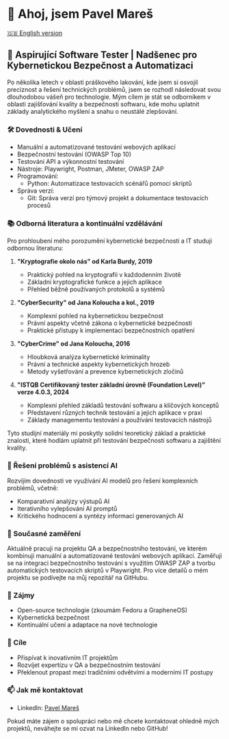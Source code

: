 # 👋 Ahoj, jsem Pavel Mareš

[🇬🇧 English version](https://github.com/painter99/painter99/blob/main/README.md)

## 🚀 Aspirující Software Tester | Nadšenec pro Kybernetickou Bezpečnost a Automatizaci

Po několika letech v oblasti práškového lakování, kde jsem si osvojil preciznost a řešení technických problémů, jsem se rozhodl následovat svou dlouhodobou vášeň pro technologie. Mým cílem je stát se odborníkem v oblasti zajišťování kvality a bezpečnosti softwaru, kde mohu uplatnit základy analytického myšlení a snahu o neustálé zlepšování.

### 🛠 Dovednosti & Učení
- Manuální a automatizované testování webových aplikací
- Bezpečnostní testování (OWASP Top 10)
- Testování API a výkonnostní testování
- Nástroje: Playwright, Postman, JMeter, OWASP ZAP
- Programování: 
  * Python: Automatizace testovacích scénářů pomocí skriptů
- Správa verzí: 
  * Git: Správa verzí pro týmový projekt a dokumentace testovacích procesů

### 📚 Odborná literatura a kontinuální vzdělávání

Pro prohloubení mého porozumění kybernetické bezpečnosti a IT studuji odbornou literaturu:

1. **"Kryptografie okolo nás" od Karla Burdy, 2019**
   - Praktický pohled na kryptografii v každodenním životě
   - Základní kryptografické funkce a jejich aplikace
   - Přehled běžně používaných protokolů a systémů

2. **"CyberSecurity" od Jana Koloucha a kol., 2019**
   - Komplexní pohled na kybernetickou bezpečnost
   - Právní aspekty včetně zákona o kybernetické bezpečnosti
   - Praktické přístupy k implementaci bezpečnostních opatření

3. **"CyberCrime" od Jana Koloucha, 2016**
   - Hloubková analýza kybernetické kriminality
   - Právní a technické aspekty kybernetických hrozeb
   - Metody vyšetřování a prevence kybernetických zločinů

4. **"ISTQB Certifikovaný tester základní úrovně (Foundation Level)" verze 4.0.3, 2024**
   - Komplexní přehled základů testování softwaru a klíčových konceptů
   - Představení různých technik testování a jejich aplikace v praxi
   - Základy managementu testování a používání testovacích nástrojů

Tyto studijní materiály mi poskytly solidní teoretický základ a praktické znalosti, které hodlám uplatnit při testování bezpečnosti softwaru a zajištění kvality.

### 🤖 Řešení problémů s asistencí AI
Rozvíjím dovednosti ve využívání AI modelů pro řešení komplexních problémů, včetně:
- Komparativní analýzy výstupů AI
- Iterativního vylepšování AI promptů
- Kritického hodnocení a syntézy informací generovaných AI

### 🌱 Současné zaměření
Aktuálně pracuji na projektu QA a bezpečnostního testování, ve kterém kombinuji manuální a automatizované testování webových aplikací. Zaměřuji se na integraci bezpečnostního testování s využitím OWASP ZAP a tvorbu automatických testovacích skriptů v Playwright. Pro více detailů o mém projektu se podívejte na můj repozitář na GitHubu.

### 🔭 Zájmy
- Open-source technologie (zkoumám Fedoru a GrapheneOS)
- Kybernetická bezpečnost
- Kontinuální učení a adaptace na nové technologie

### 🎯 Cíle
- Přispívat k inovativním IT projektům
- Rozvíjet expertízu v QA a bezpečnostním testování
- Překlenout propast mezi tradičními odvětvími a moderními IT postupy

### 📫 Jak mě kontaktovat
- LinkedIn: [Pavel Mareš](https://linkedin.com/in/pavel-mares-p99)

Pokud máte zájem o spolupráci nebo mě chcete kontaktovat ohledně mých projektů, neváhejte se mi ozvat na LinkedIn nebo GitHub!

